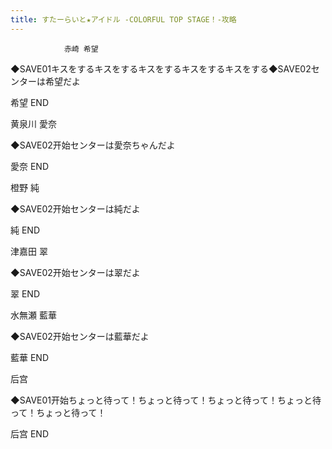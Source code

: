 ```yaml
---
title: すたーらいと★アイドル -COLORFUL TOP STAGE！-攻略
---
```


                赤崎 希望

◆SAVE01キスをするキスをするキスをするキスをするキスをする◆SAVE02センターは希望だよ

希望 END

黄泉川 愛奈

◆SAVE02开始センターは愛奈ちゃんだよ

愛奈 END

橙野 純

◆SAVE02开始センターは純だよ

純 END

津嘉田 翠

◆SAVE02开始センターは翠だよ

翠 END

水無瀬 藍華

◆SAVE02开始センターは藍華だよ

藍華 END

后宫

◆SAVE01开始ちょっと待って！ちょっと待って！ちょっと待って！ちょっと待って！ちょっと待って！

后宫 END
              
